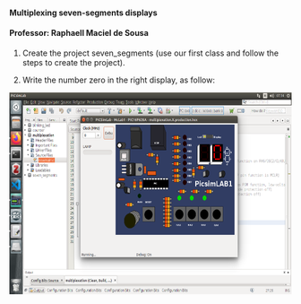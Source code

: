 #### Multiplexing seven-segments displays

#### Professor: Raphaell Maciel de Sousa

1. Create the project seven_segments (use our first class and follow the steps to create the project).

2. Write the number zero in the right display, as follow:

<p align="center">
    <img src="./figs/zero_number.png" width="600" height="360" title="zero">
</p> 


